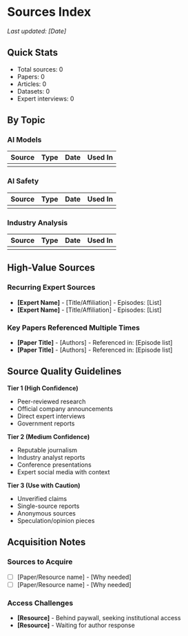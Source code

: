 # Sources Index

*Last updated: [Date]*

## Quick Stats
- Total sources: 0
- Papers: 0
- Articles: 0
- Datasets: 0
- Expert interviews: 0

## By Topic

### AI Models
| Source | Type | Date | Used In |
|--------|------|------|--------|
| | | | |

### AI Safety
| Source | Type | Date | Used In |
|--------|------|------|--------|
| | | | |

### Industry Analysis
| Source | Type | Date | Used In |
|--------|------|------|--------|
| | | | |

## High-Value Sources

### Recurring Expert Sources
- **[Expert Name]** - [Title/Affiliation] - Episodes: [List]
- **[Expert Name]** - [Title/Affiliation] - Episodes: [List]

### Key Papers Referenced Multiple Times
- **[Paper Title]** - [Authors] - Referenced in: [Episode list]
- **[Paper Title]** - [Authors] - Referenced in: [Episode list]

## Source Quality Guidelines

**Tier 1 (High Confidence)**
- Peer-reviewed research
- Official company announcements
- Direct expert interviews
- Government reports

**Tier 2 (Medium Confidence)**  
- Reputable journalism
- Industry analyst reports
- Conference presentations
- Expert social media with context

**Tier 3 (Use with Caution)**
- Unverified claims
- Single-source reports
- Anonymous sources
- Speculation/opinion pieces

## Acquisition Notes

### Sources to Acquire
- [ ] [Paper/Resource name] - [Why needed]
- [ ] [Paper/Resource name] - [Why needed]

### Access Challenges
- **[Resource]** - Behind paywall, seeking institutional access
- **[Resource]** - Waiting for author response
